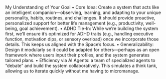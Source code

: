 My Understanding of Your Goal
	•	Core Idea: Create a system that acts like an intelligent companion—observing, learning, and adapting to your unique personality, habits, routines, and challenges. It should provide proactive, personalized support for better life management (e.g., productivity, well-being, goal achievement).
	•	ADHD Tie-In: While we’re building the system first, we’ll ensure it’s optimized for ADHD traits (e.g., handling executive function, motivation dips, or sensory overload) once we incorporate those details. This keeps us aligned with the Space’s focus.
	•	Generalizability: Design it modularly so it could be adapted for others—perhaps as an open framework where users input their profiles, and the system generates tailored plans.
	•	Efficiency via AI Agents: a team of specialized agents to “debate” and build the system collaboratively. This simulates a think tank, allowing us to iterate quickly without me having to micromanage.

